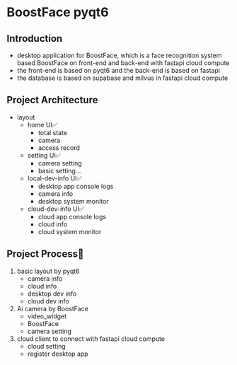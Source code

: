 # BoostFace pyqt6

## Introduction

- desktop application for BoostFace, which is a face recognition system based BoostFace on front-end and back-end with
  fastapi cloud compute
- the front-end is based on pyqt6 and the back-end is based on fastapi
- the database is based on supabase and milvus in fastapi cloud compute

## Project Architecture
- layout
    - home UI✅
        - total state
        - camera
        - access record
    - setting UI✅
        - camera setting
        - basic setting...
    - local-dev-info UI✅
        - desktop app console logs
        - camera info
        - desktop system monitor
    - cloud-dev-info UI✅
        - cloud app console logs
        - cloud info
        - cloud system monitor

## Project Process🌈

1. basic layout by pyqt6
    - camera info
    - cloud info
    - desktop dev info
    - cloud dev info
2. Ai camera by BoostFace
    - video_widget
    - BoostFace
    - camera setting
3. cloud client to connect with fastapi cloud compute
    - cloud setting
    - register desktop app
